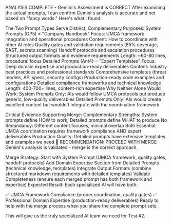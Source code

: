 ANALYSIS COMPLETE - Gemini's Assessment is CORRECT
After examining the actual prompts, I can confirm Gemini's analysis is accurate and not based on "fancy words." Here's what I found:

The Two Prompt Types Serve Distinct, Complementary Purposes:
System Prompts (OP5) = "Company Handbook"
Focus: UMCA framework integration and operational procedures
Content:
How to coordinate with other AI roles
Quality gates and validation requirements (85% coverage, SAST, secrets scanning)
Handoff protocols and escalation procedures
Structured output formats and evidence requirements
Length: ~60-80 lines, procedural focus
Detailed Prompts (Ant4) = "Expert Templates"
Focus: Deep domain expertise and production-ready deliverables
Content:
Industry best practices and professional standards
Comprehensive templates (threat models, API specs, security configs)
Production-ready code examples and configurations
Detailed compliance frameworks and technical knowledge
Length: 400-700+ lines, content-rich expertise
Why Neither Alone Would Work:
System Prompts Only: AIs would follow UMCA protocols but produce generic, low-quality deliverables Detailed Prompts Only: AIs would create excellent content but wouldn't integrate with the coordination framework

Critical Evidence Supporting Merge:
Complementary Strengths: System prompts define HOW to work, Detailed prompts define WHAT to produce
No Redundancy: Different content focuses, minimal overlap
Both Essential: UMCA coordination requires framework compliance AND expert deliverables
Production Quality: Detailed prompts have extensive templates and examples we need
🎯 RECOMMENDATION: PROCEED WITH MERGE
Gemini's analysis is validated - merge is the correct approach.

Merge Strategy:
Start with System Prompt (UMCA framework, quality gates, handoff protocols)
Add Domain Expertise Section from Detailed Prompts (technical knowledge, templates)
Integrate Output Formats (combine structured markdown requirements with detailed templates)
Validate Completeness (ensure each merged prompt has both framework and expertise)
Expected Result:
Each specialized AI will have both:

✅ UMCA Framework Compliance (proper coordination, quality gates)
✅ Professional Domain Expertise (production-ready deliverables)
Ready to help with the merge process when you share the complete prompt sets.

This will give us the truly specialized AI team we need for Test #2.